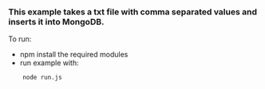 ### This example takes a txt file with comma separated values and inserts it into MongoDB.

To run:

* npm install the required modules
* run example with:
```
    node run.js
```

	
